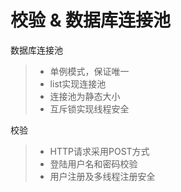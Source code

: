 
校验 & 数据库连接池
=================
数据库连接池
>* 单例模式，保证唯一
>* list实现连接池
>* 连接池为静态大小
>* 互斥锁实现线程安全


校验
>* HTTP请求采用POST方式
>* 登陆用户名和密码校验
>* 用户注册及多线程注册安全